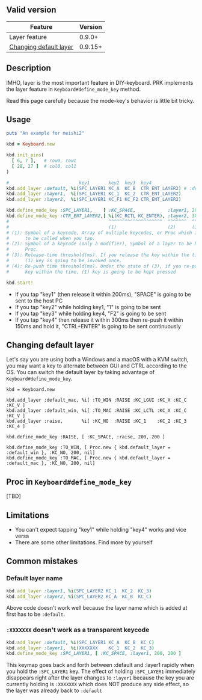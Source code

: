 ## Valid version

|Feature|Version|
|----|----|
|Layer feature|0.9.0+|
|[Changing default layer](#changing-default-layer)|0.9.15+|

## Description

IMHO, layer is the most important feature in DIY-keyboard.
PRK implements the layer feature in `Keyboard#define_mode_key` method.

Read this page carefully because the mode-key's behavior is little bit tricky.

## Usage

```ruby
puts "An example for meishi2"

kbd = Keyboard.new

kbd.init_pins(
  [ 6, 7 ],   # row0, row1
  [ 28, 27 ]  # col0, col1
)

#                          key1       key2  key3  key4
kbd.add_layer :default, %i(SPC_LAYER1 KC_A  KC_B  CTR_ENT_LAYER2) # :default layer should be added at first
kbd.add_layer :layer1,  %i(SPC_LAYER1 KC_1  KC_2  CTR_ENT_LAYER2)
kbd.add_layer :layer2,  %i(SPC_LAYER1 KC_F1 KC_F2 CTR_ENT_LAYER2)

kbd.define_mode_key :SPC_LAYER1,    [ :KC_SPACE,            :layer1, 200, 200 ]
kbd.define_mode_key :CTR_ENT_LAYER2,[ %i(KC_RCTL KC_ENTER), :layer2, 300, 150 ]
#                                     ^^^^^^^^^^^^^^^^^^^^  ^^^^^^^  ^^^  ^^^
#                                     (1)                   (2)      (3)  (4)
# (1): Symbol of a keycode, Array of multiple keycodes, or Proc which is going
#      to be called when you tap.
# (2): Symbol of a keycode (only a modifier), Symbol of a layer to be held, or
#      Proc.
# (3): Release-time threshold(ms). If you release the key within the time,
#      (1) key is going to be invoked once.
# (4): Re-push time threshold(ms). Under the state of (3), if you re-push the
#      key within the time, (1) key is going to be kept pressed

kbd.start!
```

- If you tap "key1" (then release it within 200ms), "SPACE" is going to be sent to the host PC
- If you tap "key2" while holding key1, "1" is going to be sent
- If you tap "key3" while holding key4, "F2" is going to be sent
- If you tap "key4" then release it within 300ms then re-push it within 150ms and hold it, "CTRL+ENTER" is going to be sent continuously

## Changing default layer

Let's say you are using both a Windows and a macOS with a KVM switch, you may want a key to alternate between GUI and CTRL according to the OS.
You can switch the default layer by taking advantage of `Keyboard#define_mode_key`.

```
kbd = Keyboard.new

kbd.add_layer :default_mac, %i[ :TO_WIN :RAISE :KC_LGUI :KC_X :KC_C :KC_V ]
kbd.add_layer :default_win, %i[ :TO_MAC :RAISE :KC_LCTL :KC_X :KC_C :KC_V ]
kbd.add_layer :raise,       %i[ :KC_NO  :RAISE :KC_1    :KC_2 :KC_3 :KC_4 ]

kbd.define_mode_key :RAISE, [ :KC_SPACE, :raise, 200, 200 ]

kbd.define_mode_key :TO_WIN, [ Proc.new { kbd.default_layer = :default_win }, :KC_NO, 200, nil]
kbd.define_mode_key :TO_MAC, [ Proc.new { kbd.default_layer = :default_mac }, :KC_NO, 200, nil]
```

## Proc in `Keyboard#define_mode_key`

[TBD]

## Limitations

- You can't expect tapping "key1" while holding "key4" works and vice versa
- There are some other limitations. Find more by yourself

## Common mistakes

### Default layer name

```ruby
kbd.add_layer :layer1, %i(SPC_LAYER2 KC_1  KC_2  KC_3)
kbd.add_layer :layer2, %i(SPC_LAYER2 KC_A  KC_B  KC_C)
```

Above code doesn't work well because the layer name which is added at first has to be `:default`.

### `:XXXXXXX` doesn't work as a transparent keycode

```ruby
kbd.add_layer :default, %i(SPC_LAYER1 KC_A  KC_B  KC_C)
kbd.add_layer :layer1,  %i(XXXXXXX    KC_1  KC_2  KC_3)
kbd.define_mode_key :SPC_LAYER1, [ :KC_SPACE, :layer1, 200, 200 ]
```

This keymap goes back and forth between :default and :layer1 rapidly when you hold the `:SPC_LAYER1` key.
The effect of holding `:SPC_LAYER1` immediately disappears right after the layer changes to `:layer1` because the key you are currently holding is `:XXXXXXX` which does NOT produce any side effect, so the layer was already back to `:default`

